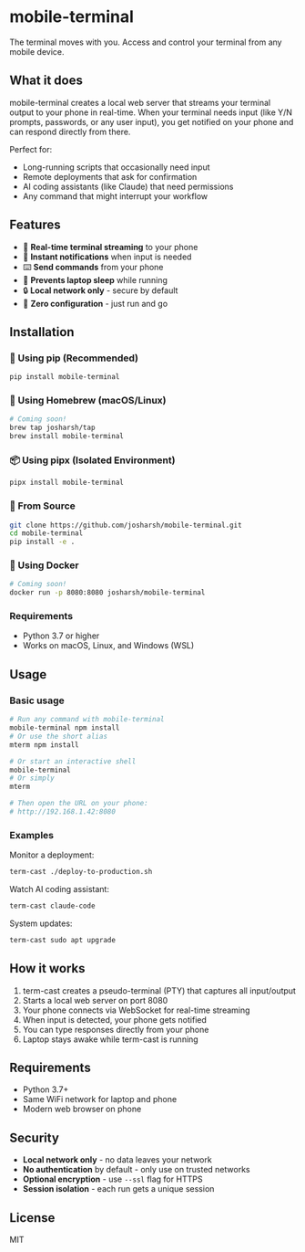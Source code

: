 # mobile-terminal

The terminal moves with you. Access and control your terminal from any mobile device.

## What it does

mobile-terminal creates a local web server that streams your terminal output to your phone in real-time. When your terminal needs input (like Y/N prompts, passwords, or any user input), you get notified on your phone and can respond directly from there.

Perfect for:
- Long-running scripts that occasionally need input
- Remote deployments that ask for confirmation
- AI coding assistants (like Claude) that need permissions
- Any command that might interrupt your workflow

## Features

- 📱 **Real-time terminal streaming** to your phone
- 🔔 **Instant notifications** when input is needed
- ⌨️ **Send commands** from your phone
- 🚫 **Prevents laptop sleep** while running
- 🔒 **Local network only** - secure by default
- 🎯 **Zero configuration** - just run and go

## Installation

### 🐍 Using pip (Recommended)
```bash
pip install mobile-terminal
```

### 🍺 Using Homebrew (macOS/Linux)
```bash
# Coming soon!
brew tap josharsh/tap
brew install mobile-terminal
```

### 📦 Using pipx (Isolated Environment)
```bash
pipx install mobile-terminal
```

### 🔧 From Source
```bash
git clone https://github.com/josharsh/mobile-terminal.git
cd mobile-terminal
pip install -e .
```

### 🐳 Using Docker
```bash
# Coming soon!
docker run -p 8080:8080 josharsh/mobile-terminal
```

### Requirements
- Python 3.7 or higher
- Works on macOS, Linux, and Windows (WSL)

## Usage

### Basic usage
```bash
# Run any command with mobile-terminal
mobile-terminal npm install
# Or use the short alias
mterm npm install

# Or start an interactive shell
mobile-terminal
# Or simply
mterm

# Then open the URL on your phone:
# http://192.168.1.42:8080
```

### Examples

Monitor a deployment:
```bash
term-cast ./deploy-to-production.sh
```

Watch AI coding assistant:
```bash
term-cast claude-code
```

System updates:
```bash
term-cast sudo apt upgrade
```

## How it works

1. term-cast creates a pseudo-terminal (PTY) that captures all input/output
2. Starts a local web server on port 8080
3. Your phone connects via WebSocket for real-time streaming
4. When input is detected, your phone gets notified
5. You can type responses directly from your phone
6. Laptop stays awake while term-cast is running

## Requirements

- Python 3.7+
- Same WiFi network for laptop and phone
- Modern web browser on phone

## Security

- **Local network only** - no data leaves your network
- **No authentication** by default - only use on trusted networks
- **Optional encryption** - use `--ssl` flag for HTTPS
- **Session isolation** - each run gets a unique session

## License

MIT